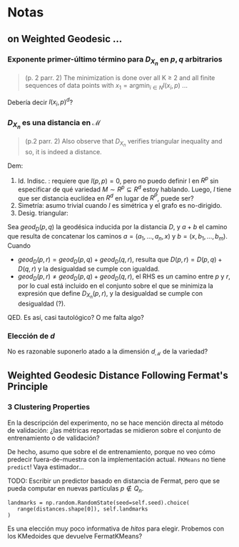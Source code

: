 # Notas
## on Weighted Geodesic ...
### Exponente primer-último término para $D_{X_n}$ en $p, q$ arbitrarios
> (p. 2 parr. 2) The minimization is done over all K ≥ 2 and all finite sequences of data points with $x_1 = \text{argmin}_{i \in N} l(x_i, p)$ ...

Debería decir $l(x_i, p)^d$?

### $D_{X_n}$ es una distancia en $\mathcal{M}$

> (p.2 parr. 2) Also observe that $D_{X_n}$ verifies triangular inequality and so, it is indeed a distance.

Dem:
1. Id. Indisc. : requiere que $l(p, p) = 0$, pero no puedo definir l en $R^p$ sin especificar de qué variedad $M \sim R^p \subseteq R^d$ estoy hablando. Luego, $l$ tiene que ser distancia euclídea en $R^d$ en lugar de $R^P$, puede ser?
2. Simetría: asumo trivial cuando $l$ es simétrica y el grafo es no-dirigido.
3. Desig. triangular:

 Sea $geod_{D}(p, q)$ la geodésica  inducida por la distancia $D$, y $a + b$ el camino que resulta de concatenar los caminos $a = (a_1, \dots, a_n, x)$  y $b = (x, b_1, \dots, b_m)$. Cuando
 
 - $geod_D(p, r) = geod_D(p, q) + geod_D(q, r)$, resulta que $D(p, r) =  D(p, q) + D(q, r)$ y la desigualdad se cumple con igualdad.
 - $geod_D(p, r) \ne geod_D(p, q) + geod_D(q, r)$, el RHS es _un_ camino entre $p$ y $r$, por lo cual está incluido en el conjunto sobre el que se minimiza la expresión que define $D_{X_n}(p, r)$, y la desigualdad se cumple con desigualdad (?).
 
 QED. Es así, casi tautológico? O me falta algo?

 ### Elección de $d$
 No es razonable suponerlo atado a la dimensión $d_{\mathcal{M}}$ de la variedad?

 ## Weighted Geodesic Distance Following Fermat's Principle

 ### 3 Clustering Properties
 En la descripción del experimento, no se hace mención directa al método de validación: ¿las métricas reportadas se midieron sobre el conjunto de entrenamiento o de validación?

 De hecho, asumo que sobre el de entrenamiento, porque no veo cómo predecir fuera-de-muestra con la implementación actual. `FKMeans` no tiene `predict`! Vaya estimador...

 TODO: Escribir un predictor basado en distancia de Fermat, pero que se pueda computar en nuevas partículas $p \notin Q_n$.

 ```
landmarks = np.random.RandomState(seed=self.seed).choice(
    range(distances.shape[0]), self.landmarks
)
```

Es una elección muy poco informativa de _hitos_ para elegir. Probemos con los KMedoides que devuelve FermatKMeans?
